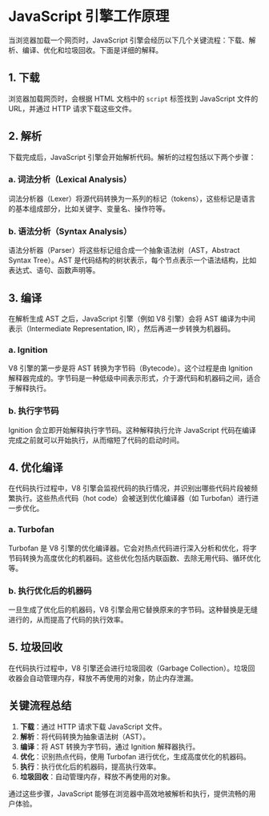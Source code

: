 # JavaScript 引擎工作原理

当浏览器加载一个网页时，JavaScript 引擎会经历以下几个关键流程：下载、解析、编译、优化和垃圾回收。下面是详细的解释。

## 1. 下载

浏览器加载网页时，会根据 HTML 文档中的 `script` 标签找到 JavaScript 文件的 URL，并通过 HTTP 请求下载这些文件。

## 2. 解析

下载完成后，JavaScript 引擎会开始解析代码。解析的过程包括以下两个步骤：

### a. 词法分析（Lexical Analysis）

词法分析器（Lexer）将源代码转换为一系列的标记（tokens），这些标记是语言的基本组成部分，比如关键字、变量名、操作符等。

### b. 语法分析（Syntax Analysis）

语法分析器（Parser）将这些标记组合成一个抽象语法树（AST，Abstract Syntax Tree）。AST 是代码结构的树状表示，每个节点表示一个语法结构，比如表达式、语句、函数声明等。

## 3. 编译

在解析生成 AST 之后，JavaScript 引擎（例如 V8 引擎）会将 AST 编译为中间表示（Intermediate Representation, IR），然后再进一步转换为机器码。

### a. Ignition

V8 引擎的第一步是将 AST 转换为字节码（Bytecode）。这个过程是由 Ignition 解释器完成的。字节码是一种低级中间表示形式，介于源代码和机器码之间，适合于解释执行。

### b. 执行字节码

Ignition 会立即开始解释执行字节码。这种解释执行允许 JavaScript 代码在编译完成之前就可以开始执行，从而缩短了代码的启动时间。

## 4. 优化编译

在代码执行过程中，V8 引擎会监视代码的执行情况，并识别出哪些代码片段被频繁执行。这些热点代码（hot code）会被送到优化编译器（如 Turbofan）进行进一步优化。

### a. Turbofan

Turbofan 是 V8 引擎的优化编译器。它会对热点代码进行深入分析和优化，将字节码转换为高度优化的机器码。这些优化包括内联函数、去除无用代码、循环优化等。

### b. 执行优化后的机器码

一旦生成了优化后的机器码，V8 引擎会用它替换原来的字节码。这种替换是无缝进行的，从而提高了代码的执行效率。

## 5. 垃圾回收

在代码执行过程中，V8 引擎还会进行垃圾回收（Garbage Collection）。垃圾回收器会自动管理内存，释放不再使用的对象，防止内存泄漏。

## 关键流程总结

1. **下载**：通过 HTTP 请求下载 JavaScript 文件。
2. **解析**：将代码转换为抽象语法树（AST）。
3. **编译**：将 AST 转换为字节码，通过 Ignition 解释器执行。
4. **优化**：识别热点代码，使用 Turbofan 进行优化，生成高度优化的机器码。
5. **执行**：执行优化后的机器码，提高执行效率。
6. **垃圾回收**：自动管理内存，释放不再使用的对象。

通过这些步骤，JavaScript 能够在浏览器中高效地被解析和执行，提供流畅的用户体验。
